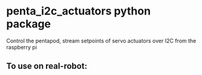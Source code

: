 # penta_i2c_actuators python package

Control the pentapod, stream setpoints of servo actuators over I2C from the raspberry pi

## To use on real-robot:

```
```

